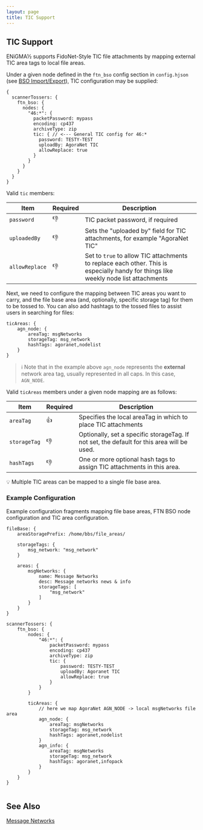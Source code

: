 ```yaml
---
layout: page
title: TIC Support
---
```

## TIC Support
ENiGMA½ supports FidoNet-Style TIC file attachments by mapping external TIC area tags to local file areas.

Under a given node defined in the `ftn_bso` config section in `config.hjson` (see
[BSO Import/Export](../messageareas/bso-import-export.md)), TIC configuration may be supplied:

```hjson
{
  scannerTossers: {
    ftn_bso: {
      nodes: {
        "46:*": {
          packetPassword: mypass
          encoding: cp437
          archiveType: zip
          tic: { // <--- General TIC config for 46:*
            password: TESTY-TEST
            uploadBy: AgoraNet TIC
            allowReplace: true
          }
        }
      }
    }
  }
}
```

Valid `tic` members:

| Item | Required | Description |
|--------|---------------|------------------|
| `password` | :-1: | TIC packet password, if required |
| `uploadedBy` | :-1: | Sets the "uploaded by" field for TIC attachments, for example "AgoraNet TIC" |
| `allowReplace` | :-1: | Set to `true` to allow TIC attachments to replace each other. This is especially handy for things like weekly node list attachments |

Next, we need to configure the mapping between TIC areas you want to carry, and the file base area (and, optionally, specific storage tag) for them to be tossed to. You can also add hashtags to the tossed files to assist users in searching for files:

```hjson
ticAreas: {
    agn_node: {
        areaTag: msgNetworks
        storageTag: msg_network
        hashTags: agoranet,nodelist
    }
}

```

> :information_source: Note that in the example above `agn_node` represents the **external** network area tag, usually represented in all caps. In this case, `AGN_NODE`.

Valid `ticAreas` members under a given node mapping are as follows:

| Item | Required | Description |
|--------|---------------|------------------|
| `areaTag` | :+1: | Specifies the local areaTag in which to place TIC attachments |
| `storageTag` | :-1: | Optionally, set a specific storageTag. If not set, the default for this area will be used. |
| `hashTags` | :-1: | One or more optional hash tags to assign TIC attachments in this area. |


💡 Multiple TIC areas can be mapped to a single file base area.

### Example Configuration
Example configuration fragments mapping file base areas, FTN BSO node configuration and TIC area configuration.

```hjson
fileBase: {
    areaStoragePrefix: /home/bbs/file_areas/

    storageTags: {
        msg_network: "msg_network"
    }

    areas: {
        msgNetworks: {
            name: Message Networks
            desc: Message networks news & info
            storageTags: [
                "msg_network"
            ]
        }
    }
}

scannerTossers: {
    ftn_bso: {
        nodes: {
            "46:*": {
                packetPassword: mypass
                encoding: cp437
                archiveType: zip
                tic: {
                    password: TESTY-TEST
                    uploadBy: Agoranet TIC
                    allowReplace: true
                }
            }
        }

        ticAreas: {
            // here we map AgoraNet AGN_NODE -> local msgNetworks file area
            agn_node: {
                areaTag: msgNetworks
                storageTag: msg_network
                hashTags: agoranet,nodelist
            }
            agn_info: {
                areaTag: msgNetworks
                storageTag: msg_network
                hashTags: agoranet,infopack
            }
        }
    }
}


```

## See Also
[Message Networks](../messageareas/message-networks.md)
